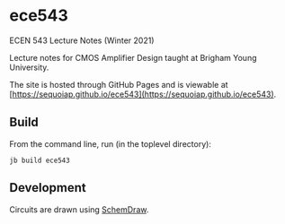 # ece543
ECEN 543 Lecture Notes (Winter 2021)

Lecture notes for CMOS Amplifier Design taught at Brigham Young University.

The site is hosted through GitHub Pages and is viewable at 
[https://sequoiap.github.io/ece543](https://sequoiap.github.io/ece543).

## Build

From the command line, run (in the toplevel directory):

```
jb build ece543
```

## Development

Circuits are drawn using [SchemDraw](https://schemdraw.readthedocs.io/en/latest/index.html).
